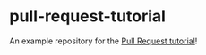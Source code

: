 # pull-request-tutorial
An example repository for the
[Pull Request tutorial](http://hisham.hm/2016/01/01/how-to-make-a-pull-request-on-github-a-quick-tutorial/)!


